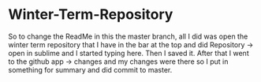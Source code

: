 # Winter-Term-Repository
So to change the ReadMe in this the master branch, all I did was open the winter term repository that I have in the bar at the top and did Repository -> open in sublime and I started typing here. Then I saved it. After that I went to the github app -> changes and my changes were there so I put in something for summary and did commit to master. 